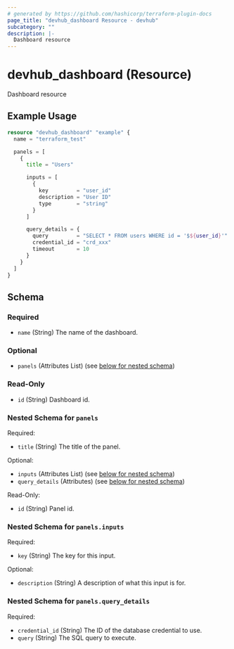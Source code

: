 ```yaml
---
# generated by https://github.com/hashicorp/terraform-plugin-docs
page_title: "devhub_dashboard Resource - devhub"
subcategory: ""
description: |-
  Dashboard resource
---
```


# devhub_dashboard (Resource)

Dashboard resource

## Example Usage

```terraform
resource "devhub_dashboard" "example" {
  name = "terraform_test"

  panels = [
    {
      title = "Users"

      inputs = [
        {
          key         = "user_id"
          description = "User ID"
          type        = "string"
        }
      ]

      query_details = {
        query         = "SELECT * FROM users WHERE id = '$${user_id}'"
        credential_id = "crd_xxx"
        timeout       = 10
      }
    }
  ]
}
```

<!-- schema generated by tfplugindocs -->
## Schema

### Required

- `name` (String) The name of the dashboard.

### Optional

- `panels` (Attributes List) (see [below for nested schema](#nestedatt--panels))

### Read-Only

- `id` (String) Dashboard id.

<a id="nestedatt--panels"></a>
### Nested Schema for `panels`

Required:

- `title` (String) The title of the panel.

Optional:

- `inputs` (Attributes List) (see [below for nested schema](#nestedatt--panels--inputs))
- `query_details` (Attributes) (see [below for nested schema](#nestedatt--panels--query_details))

Read-Only:

- `id` (String) Panel id.

<a id="nestedatt--panels--inputs"></a>
### Nested Schema for `panels.inputs`

Required:

- `key` (String) The key for this input.

Optional:

- `description` (String) A description of what this input is for.


<a id="nestedatt--panels--query_details"></a>
### Nested Schema for `panels.query_details`

Required:

- `credential_id` (String) The ID of the database credential to use.
- `query` (String) The SQL query to execute.
